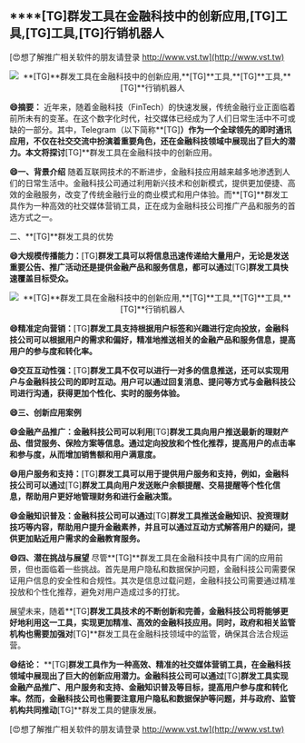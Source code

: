 ## ****[TG]**群发工具在金融科技中的创新应用,**[TG]**工具,**[TG]**工具,**[TG]**行销机器人**

[😍想了解推广相关软件的朋友请登录 http://www.vst.tw](http://www.vst.tw)

 <center><img src="https://vst.tw/MP4/tuiguang/png/0.png" alt="**[TG]**群发工具在金融科技中的创新应用,**[TG]**工具,**[TG]**工具,**[TG]**行销机器人"></center>

**😄摘要：**
近年来，随着金融科技（FinTech）的快速发展，传统金融行业正面临着前所未有的变革。在这个数字化时代，社交媒体已经成为了人们日常生活中不可或缺的一部分。其中，Telegram（以下简称**[TG]**）作为一个全球领先的即时通讯应用，不仅在社交交流中扮演着重要角色，还在金融科技领域中展现出了巨大的潜力。本文将探讨**[TG]**群发工具在金融科技中的创新应用。

**😄一、背景介绍**
随着互联网技术的不断进步，金融科技应用越来越多地渗透到人们的日常生活中。金融科技公司通过利用新兴技术和创新模式，提供更加便捷、高效的金融服务，改变了传统金融行业的商业模式和用户体验。而**[TG]**群发工具作为一种高效的社交媒体营销工具，正在成为金融科技公司推广产品和服务的首选方式之一。

二、**[TG]**群发工具的优势

**😄大规模传播能力：**[TG]**群发工具可以将信息迅速传递给大量用户，无论是发送重要公告、推广活动还是提供金融产品和服务信息，都可以通过**[TG]**群发工具快速覆盖目标受众。**

 <center><img src="https://vst.tw/MP4/tuiguang/png/7.png" alt="**[TG]**群发工具在金融科技中的创新应用,**[TG]**工具,**[TG]**工具,**[TG]**行销机器人"></center>

**😄精准定向营销：**[TG]**群发工具支持根据用户标签和兴趣进行定向投放，金融科技公司可以根据用户的需求和偏好，精准地推送相关的金融产品和服务信息，提高用户的参与度和转化率。**

**😄交互互动性强：**[TG]**群发工具不仅可以进行一对多的信息推送，还可以实现用户与金融科技公司的即时互动。用户可以通过回复消息、提问等方式与金融科技公司进行沟通，获得更加个性化、实时的服务体验。**

**😄三、创新应用案例**

**😄金融产品推广：金融科技公司可以利用**[TG]**群发工具向用户推送最新的理财产品、借贷服务、保险方案等信息。通过定向投放和个性化推荐，提高用户的点击率和参与度，从而增加销售额和用户满意度。**

**😄用户服务和支持：**[TG]**群发工具可以用于提供用户服务和支持，例如，金融科技公司可以通过**[TG]**群发工具向用户发送账户余额提醒、交易提醒等个性化信息，帮助用户更好地管理财务和进行金融决策。**

**😄金融知识普及：金融科技公司可以通过**[TG]**群发工具推送金融知识、投资理财技巧等内容，帮助用户提升金融素养，并且可以通过互动方式解答用户的疑问，提供更加贴近用户需求的金融教育服务。**

**😄四、潜在挑战与展望**
尽管**[TG]**群发工具在金融科技中具有广阔的应用前景，但也面临着一些挑战。首先是用户隐私和数据保护问题，金融科技公司需要保证用户信息的安全性和合规性。其次是信息过载问题，金融科技公司需要通过精准投放和个性化推荐，避免对用户造成过多的打扰。

展望未来，随着**[TG]**群发工具技术的不断创新和完善，金融科技公司将能够更好地利用这一工具，实现更加精准、高效的金融科技应用。同时，政府和相关监管机构也需要加强对**[TG]**群发工具在金融科技领域中的监管，确保其合法合规运营。

**😄结论：**
**[TG]**群发工具作为一种高效、精准的社交媒体营销工具，在金融科技领域中展现出了巨大的创新应用潜力。金融科技公司可以通过**[TG]**群发工具实现金融产品推广、用户服务和支持、金融知识普及等目标，提高用户参与度和转化率。然而，金融科技公司也需要注意用户隐私和数据保护等问题，并与政府、监管机构共同推动**[TG]**群发工具的健康发展。

[😍想了解推广相关软件的朋友请登录 http://www.vst.tw](http://www.vst.tw)



